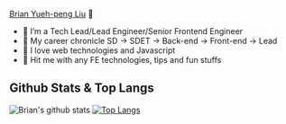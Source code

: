 [Brian Yueh-peng Liu](https://brianypliu.com/) 👋 

- 🔭 I’m a Tech Lead/Lead Engineer/Senior Frontend Engineer
- 🌱 My career chronicle SD -> SDET -> Back-end -> Front-end -> Lead
- 💙 I love web technologies and Javascript 
- 💬 Hit me with any FE technologies, tips and fun stuffs


## Github Stats & Top Langs

![Brian's github stats](https://github-readme-stats.vercel.app/api?username=LBrian&show_icons=true&theme=vue-dark&count_private=true)
[![Top Langs](https://github-readme-stats.vercel.app/api/top-langs/?username=LBrian&layout=compact&hide=perl,objective-c&langs_count=10&theme=vue-dark)](https://github.com/LBrian/LBrian)
